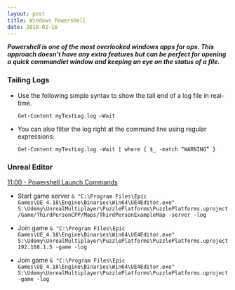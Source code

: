 ```yaml
---
layout: post
title: Windows Powershell
date: 2018-02-16
---
```


***Powershell is one of the most overlooked windows apps for ops. This approach doesn’t have any extra features but can be perfect for opening a quick commandlet window and keeping an eye on the status of a file.***


### Tailing Logs

- Use the following simple syntax to show the tail end of a log file in real-time.

	`Get-Content myTestLog.log –Wait`

- You can also filter the log right at the command line using regular expressions:

	`Get-Content myTestLog.log -Wait | where { $_ -match “WARNING” }`


### Unreal Editor

[11:00 - Powershell Launch Commands](https://www.udemy.com/unrealmultiplayer/learn/v4/t/lecture/7830362?start=0)

- Start game server
`& "C:\Program Files\Epic Games\UE_4.18\Engine\Binaries\Win64\UE4Editor.exe" S:\Udemy\UnrealMultiplayer\PuzzlePlatforms\PuzzlePlatforms.uproject /Game/ThirdPersonCPP/Maps/ThirdPersonExampleMap -server -log`

- Join game 
`& "C:\Program Files\Epic Games\UE_4.18\Engine\Binaries\Win64\UE4Editor.exe" S:\Udemy\UnrealMultiplayer\PuzzlePlatforms\PuzzlePlatforms.uproject 192.168.1.5 -game -log`

- Join game
`& "C:\Program Files\Epic Games\UE_4.18\Engine\Binaries\Win64\UE4Editor.exe" S:\Udemy\UnrealMultiplayer\PuzzlePlatforms\PuzzlePlatforms.uproject -game -log`


